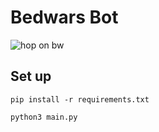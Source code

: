 # Bedwars Bot

![hop on bw](https://media.tenor.com/2xfIIUVGzegAAAAd/cat-bedwars.gif)

## Set up
```
pip install -r requirements.txt
```
```
python3 main.py
```

